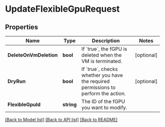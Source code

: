 # UpdateFlexibleGpuRequest

## Properties

Name | Type | Description | Notes
------------ | ------------- | ------------- | -------------
**DeleteOnVmDeletion** | **bool** | If &#x60;true&#x60;, the fGPU is deleted when the VM is terminated. | [optional] 
**DryRun** | **bool** | If &#x60;true&#x60;, checks whether you have the required permissions to perform the action. | [optional] 
**FlexibleGpuId** | **string** | The ID of the fGPU you want to modify. | 

[[Back to Model list]](../README.md#documentation-for-models) [[Back to API list]](../README.md#documentation-for-api-endpoints) [[Back to README]](../README.md)


